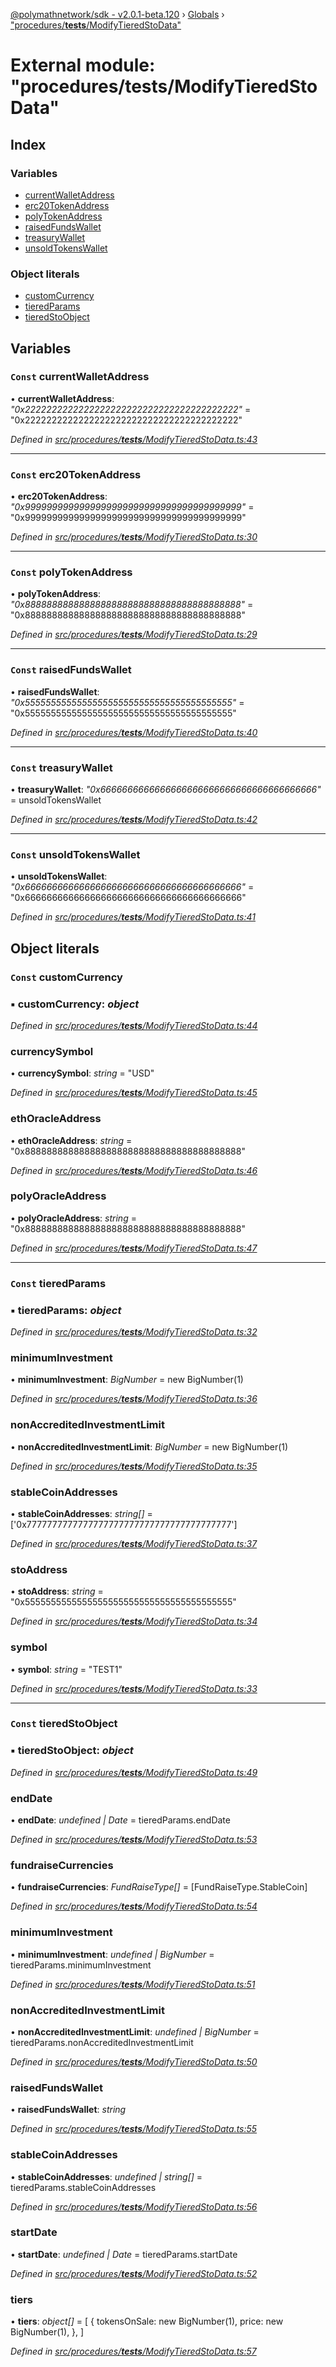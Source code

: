 [@polymathnetwork/sdk - v2.0.1-beta.120](../README.md) › [Globals](../globals.md) › ["procedures/**tests**/ModifyTieredStoData"](_procedures___tests___modifytieredstodata_.md)

# External module: "procedures/**tests**/ModifyTieredStoData"

## Index

### Variables

- [currentWalletAddress](_procedures___tests___modifytieredstodata_.md#const-currentwalletaddress)
- [erc20TokenAddress](_procedures___tests___modifytieredstodata_.md#const-erc20tokenaddress)
- [polyTokenAddress](_procedures___tests___modifytieredstodata_.md#const-polytokenaddress)
- [raisedFundsWallet](_procedures___tests___modifytieredstodata_.md#const-raisedfundswallet)
- [treasuryWallet](_procedures___tests___modifytieredstodata_.md#const-treasurywallet)
- [unsoldTokensWallet](_procedures___tests___modifytieredstodata_.md#const-unsoldtokenswallet)

### Object literals

- [customCurrency](_procedures___tests___modifytieredstodata_.md#const-customcurrency)
- [tieredParams](_procedures___tests___modifytieredstodata_.md#const-tieredparams)
- [tieredStoObject](_procedures___tests___modifytieredstodata_.md#const-tieredstoobject)

## Variables

### `Const` currentWalletAddress

• **currentWalletAddress**: _"0x2222222222222222222222222222222222222222"_ = "0x2222222222222222222222222222222222222222"

_Defined in [src/procedures/**tests**/ModifyTieredStoData.ts:43](https://github.com/PolymathNetwork/polymath-sdk/blob/1da5bc5/src/procedures/__tests__/ModifyTieredStoData.ts#L43)_

---

### `Const` erc20TokenAddress

• **erc20TokenAddress**: _"0x9999999999999999999999999999999999999999"_ = "0x9999999999999999999999999999999999999999"

_Defined in [src/procedures/**tests**/ModifyTieredStoData.ts:30](https://github.com/PolymathNetwork/polymath-sdk/blob/1da5bc5/src/procedures/__tests__/ModifyTieredStoData.ts#L30)_

---

### `Const` polyTokenAddress

• **polyTokenAddress**: _"0x8888888888888888888888888888888888888888"_ = "0x8888888888888888888888888888888888888888"

_Defined in [src/procedures/**tests**/ModifyTieredStoData.ts:29](https://github.com/PolymathNetwork/polymath-sdk/blob/1da5bc5/src/procedures/__tests__/ModifyTieredStoData.ts#L29)_

---

### `Const` raisedFundsWallet

• **raisedFundsWallet**: _"0x5555555555555555555555555555555555555555"_ = "0x5555555555555555555555555555555555555555"

_Defined in [src/procedures/**tests**/ModifyTieredStoData.ts:40](https://github.com/PolymathNetwork/polymath-sdk/blob/1da5bc5/src/procedures/__tests__/ModifyTieredStoData.ts#L40)_

---

### `Const` treasuryWallet

• **treasuryWallet**: _"0x6666666666666666666666666666666666666666"_ = unsoldTokensWallet

_Defined in [src/procedures/**tests**/ModifyTieredStoData.ts:42](https://github.com/PolymathNetwork/polymath-sdk/blob/1da5bc5/src/procedures/__tests__/ModifyTieredStoData.ts#L42)_

---

### `Const` unsoldTokensWallet

• **unsoldTokensWallet**: _"0x6666666666666666666666666666666666666666"_ = "0x6666666666666666666666666666666666666666"

_Defined in [src/procedures/**tests**/ModifyTieredStoData.ts:41](https://github.com/PolymathNetwork/polymath-sdk/blob/1da5bc5/src/procedures/__tests__/ModifyTieredStoData.ts#L41)_

## Object literals

### `Const` customCurrency

### ▪ **customCurrency**: _object_

_Defined in [src/procedures/**tests**/ModifyTieredStoData.ts:44](https://github.com/PolymathNetwork/polymath-sdk/blob/1da5bc5/src/procedures/__tests__/ModifyTieredStoData.ts#L44)_

### currencySymbol

• **currencySymbol**: _string_ = "USD"

_Defined in [src/procedures/**tests**/ModifyTieredStoData.ts:45](https://github.com/PolymathNetwork/polymath-sdk/blob/1da5bc5/src/procedures/__tests__/ModifyTieredStoData.ts#L45)_

### ethOracleAddress

• **ethOracleAddress**: _string_ = "0x8888888888888888888888888888888888888888"

_Defined in [src/procedures/**tests**/ModifyTieredStoData.ts:46](https://github.com/PolymathNetwork/polymath-sdk/blob/1da5bc5/src/procedures/__tests__/ModifyTieredStoData.ts#L46)_

### polyOracleAddress

• **polyOracleAddress**: _string_ = "0x8888888888888888888888888888888888888888"

_Defined in [src/procedures/**tests**/ModifyTieredStoData.ts:47](https://github.com/PolymathNetwork/polymath-sdk/blob/1da5bc5/src/procedures/__tests__/ModifyTieredStoData.ts#L47)_

---

### `Const` tieredParams

### ▪ **tieredParams**: _object_

_Defined in [src/procedures/**tests**/ModifyTieredStoData.ts:32](https://github.com/PolymathNetwork/polymath-sdk/blob/1da5bc5/src/procedures/__tests__/ModifyTieredStoData.ts#L32)_

### minimumInvestment

• **minimumInvestment**: _BigNumber_ = new BigNumber(1)

_Defined in [src/procedures/**tests**/ModifyTieredStoData.ts:36](https://github.com/PolymathNetwork/polymath-sdk/blob/1da5bc5/src/procedures/__tests__/ModifyTieredStoData.ts#L36)_

### nonAccreditedInvestmentLimit

• **nonAccreditedInvestmentLimit**: _BigNumber_ = new BigNumber(1)

_Defined in [src/procedures/**tests**/ModifyTieredStoData.ts:35](https://github.com/PolymathNetwork/polymath-sdk/blob/1da5bc5/src/procedures/__tests__/ModifyTieredStoData.ts#L35)_

### stableCoinAddresses

• **stableCoinAddresses**: _string[]_ = ['0x7777777777777777777777777777777777777777']

_Defined in [src/procedures/**tests**/ModifyTieredStoData.ts:37](https://github.com/PolymathNetwork/polymath-sdk/blob/1da5bc5/src/procedures/__tests__/ModifyTieredStoData.ts#L37)_

### stoAddress

• **stoAddress**: _string_ = "0x5555555555555555555555555555555555555555"

_Defined in [src/procedures/**tests**/ModifyTieredStoData.ts:34](https://github.com/PolymathNetwork/polymath-sdk/blob/1da5bc5/src/procedures/__tests__/ModifyTieredStoData.ts#L34)_

### symbol

• **symbol**: _string_ = "TEST1"

_Defined in [src/procedures/**tests**/ModifyTieredStoData.ts:33](https://github.com/PolymathNetwork/polymath-sdk/blob/1da5bc5/src/procedures/__tests__/ModifyTieredStoData.ts#L33)_

---

### `Const` tieredStoObject

### ▪ **tieredStoObject**: _object_

_Defined in [src/procedures/**tests**/ModifyTieredStoData.ts:49](https://github.com/PolymathNetwork/polymath-sdk/blob/1da5bc5/src/procedures/__tests__/ModifyTieredStoData.ts#L49)_

### endDate

• **endDate**: _undefined | Date_ = tieredParams.endDate

_Defined in [src/procedures/**tests**/ModifyTieredStoData.ts:53](https://github.com/PolymathNetwork/polymath-sdk/blob/1da5bc5/src/procedures/__tests__/ModifyTieredStoData.ts#L53)_

### fundraiseCurrencies

• **fundraiseCurrencies**: _FundRaiseType[]_ = [FundRaiseType.StableCoin]

_Defined in [src/procedures/**tests**/ModifyTieredStoData.ts:54](https://github.com/PolymathNetwork/polymath-sdk/blob/1da5bc5/src/procedures/__tests__/ModifyTieredStoData.ts#L54)_

### minimumInvestment

• **minimumInvestment**: _undefined | BigNumber_ = tieredParams.minimumInvestment

_Defined in [src/procedures/**tests**/ModifyTieredStoData.ts:51](https://github.com/PolymathNetwork/polymath-sdk/blob/1da5bc5/src/procedures/__tests__/ModifyTieredStoData.ts#L51)_

### nonAccreditedInvestmentLimit

• **nonAccreditedInvestmentLimit**: _undefined | BigNumber_ = tieredParams.nonAccreditedInvestmentLimit

_Defined in [src/procedures/**tests**/ModifyTieredStoData.ts:50](https://github.com/PolymathNetwork/polymath-sdk/blob/1da5bc5/src/procedures/__tests__/ModifyTieredStoData.ts#L50)_

### raisedFundsWallet

• **raisedFundsWallet**: _string_

_Defined in [src/procedures/**tests**/ModifyTieredStoData.ts:55](https://github.com/PolymathNetwork/polymath-sdk/blob/1da5bc5/src/procedures/__tests__/ModifyTieredStoData.ts#L55)_

### stableCoinAddresses

• **stableCoinAddresses**: _undefined | string[]_ = tieredParams.stableCoinAddresses

_Defined in [src/procedures/**tests**/ModifyTieredStoData.ts:56](https://github.com/PolymathNetwork/polymath-sdk/blob/1da5bc5/src/procedures/__tests__/ModifyTieredStoData.ts#L56)_

### startDate

• **startDate**: _undefined | Date_ = tieredParams.startDate

_Defined in [src/procedures/**tests**/ModifyTieredStoData.ts:52](https://github.com/PolymathNetwork/polymath-sdk/blob/1da5bc5/src/procedures/__tests__/ModifyTieredStoData.ts#L52)_

### tiers

• **tiers**: _object[]_ = [
{
tokensOnSale: new BigNumber(1),
price: new BigNumber(1),
},
]

_Defined in [src/procedures/**tests**/ModifyTieredStoData.ts:57](https://github.com/PolymathNetwork/polymath-sdk/blob/1da5bc5/src/procedures/__tests__/ModifyTieredStoData.ts#L57)_
